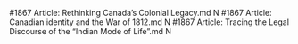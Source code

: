 #1867
Article: Rethinking Canada’s Colonial Legacy.md N
#1867
Article: Canadian identity and the War of 1812.md N
#1867
Article: Tracing the Legal Discourse of the “Indian Mode of Life”.md N
